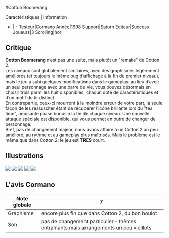 #Cotton Boomerang

Caractéristiques | Information
- | -
Testeur|Cormano
Année|1998
Support|Saturn
Editeur|Success
Joueurs|3
Scrolling|hor

## Critique
<b>Cotton Boomerang</b> n’est pas une suite, mais plutôt un "remake" de Cotton 2.<br/>Les niveaux sont globalement similaires, avec des graphismes légèrement améliorés (et toujours le même bug d’affichage à la fin du premier niveau), mais le jeu a subi quelques modifications dans le gameplay: au lieu d’avoir un seul personnage avec une barre de vie, vous pouvez désormais en choisir trois parmi les huit disponibles, chacun doté de caractéristiques et d’un motif de tir distinct.<br/>En contrepartie, ceux-ci mourront à la moindre erreur de votre part, la seule façon de les ressusciter étant de récupérer l’icône brillante lors du "tea time", amusante phase bonus à la fin de chaque niveau. Une nouvelle attaque spéciale est disponible, qui vous permet en outre de changer de personnage.<br/>Bref, pas de changement majeur, nous avons affaire à un Cotton 2 un peu amélioré, au rythme et au gameplay plus maîtrisés. Mais le problème est le même que dans Cotton 2: le jeu est <b>TRES</b> court.

## Illustrations
![](http://www.shmup.com/images/thumbs/cotton_boomerang2_1_saturn.jpg)
![](http://www.shmup.com/images/thumbs/cotton_boomerang2_2_saturn.jpg)
![](http://www.shmup.com/images/thumbs/)
![](http://www.shmup.com/images/thumbs/)
![](http://www.shmup.com/images/thumbs/)

## L'avis Cormano
Note globale|7
-|-
Graphisme|encore plus fin que dans Cotton 2, du bon boulot
Son|pas de changement particulier – thèmes entraînants mais arrangements un peu vieillots
